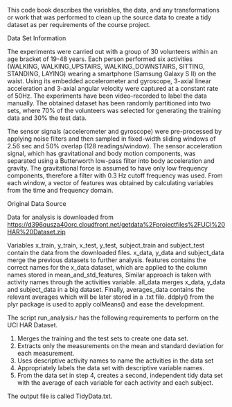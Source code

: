 This code book describes the variables, the data, and any transformations or work that was performed to clean up the source data to create a tidy dataset as per requirements of the course project.

Data Set Information

The experiments were carried out with a group of 30 volunteers within an age bracket of 19-48 years. Each person performed six activities (WALKING, WALKING_UPSTAIRS, WALKING_DOWNSTAIRS, SITTING, STANDING, LAYING) wearing a smartphone (Samsung Galaxy S II) on the waist. Using its embedded accelerometer and gyroscope, 3-axial linear acceleration and 3-axial angular velocity were captured at a constant rate of 50Hz. The experiments have been video-recorded to label the data manually. The obtained dataset has been randomly partitioned into two sets, where 70% of the volunteers was selected for generating the training data and 30% the test data.

The sensor signals (accelerometer and gyroscope) were pre-processed by applying noise filters and then sampled in fixed-width sliding windows of 2.56 sec and 50% overlap (128 readings/window). The sensor acceleration signal, which has gravitational and body motion components, was separated using a Butterworth low-pass filter into body acceleration and gravity. The gravitational force is assumed to have only low frequency components, therefore a filter with 0.3 Hz cutoff frequency was used. From each window, a vector of features was obtained by calculating variables from the time and frequency domain.

Original Data Source

Data for analysis is downloaded from https://d396qusza40orc.cloudfront.net/getdata%2Fprojectfiles%2FUCI%20HAR%20Dataset.zip

Variables x_train, y_train, x_test, y_test, subject_train and subject_test contain the data from the downloaded files. x_data, y_data and subject_data merge the previous datasets to further analysis. features contains the correct names for the x_data dataset, which are applied to the column names stored in mean_and_std_features, Similar approach is taken with activity names through the activities variable. all_data merges x_data, y_data and subject_data in a big dataset. Finally, averages_data contains the relevant averages which will be later stored in a .txt file. ddply() from the plyr package is used to apply colMeans() and ease the development.

The script run_analysis.r has the following requirements to perform on the UCI HAR Dataset.

1. Merges the training and the test sets to create one data set. 
2. Extracts only the measurements on the mean and standard deviation for each measurement. 
3. Uses descriptive activity names to name the activities in the data set
4. Appropriately labels the data set with descriptive variable names. 
5. From the data set in step 4, creates a second, independent tidy data set with the average of each variable for each activity and each subject. 

The output file is called TidyData.txt.
